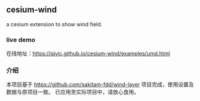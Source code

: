 ## cesium-wind
a cesium extension to show wind field.

### live demo
在线地址：https://qjvic.github.io/cesium-wind/examples/umd.html

### 介绍
本项目基于 https://github.com/sakitam-fdd/wind-layer 项目完成，使用设置及数据与原项目一致。
已应用至实际项目中，请放心食用。


